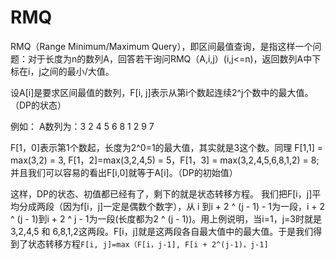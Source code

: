 # RMQ

RMQ（Range Minimum/Maximum Query），即区间最值查询，是指这样一个问题：对于长度为n的数列A，回答若干询问RMQ（A,i,j）(i,j<=n)，返回数列A中下标在i，j之间的最小/大值。

设A[i]是要求区间最值的数列，F[i, j]表示从第i个数起连续2^j个数中的最大值。（DP的状态）

例如：
A数列为：3 2 4 5 6 8 1 2 9 7

F[1，0]表示第1个数起，长度为2^0=1的最大值，其实就是3这个数。同理 F[1,1] = max(3,2) = 3, F[1，2]=max(3,2,4,5) = 5，F[1，3] = max(3,2,4,5,6,8,1,2) = 8;
并且我们可以容易的看出F[i,0]就等于A[i]。（DP的初始值）

这样，DP的状态、初值都已经有了，剩下的就是状态转移方程。
我们把F[i，j]平均分成两段（因为f[i，j]一定是偶数个数字），从 i 到i + 2 ^ (j - 1) - 1为一段，i + 2 ^ (j - 1)到i + 2 ^ j - 1为一段(长度都为2 ^ (j - 1))。用上例说明，当i=1，j=3时就是3,2,4,5 和 6,8,1,2这两段。F[i，j]就是这两段各自最大值中的最大值。于是我们得到了状态转移方程`F[i, j]=max（F[i，j-1], F[i + 2^(j-1)，j-1]`